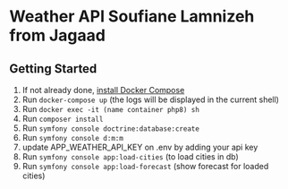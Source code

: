 # Weather API Soufiane Lamnizeh from Jagaad
## Getting Started

1. If not already done, [install Docker Compose](https://docs.docker.com/compose/install/)
2. Run `docker-compose up` (the logs will be displayed in the current shell)
3. Run `docker exec -it (name container php8) sh`
4. Run `composer install`
5. Run `symfony console doctrine:database:create`
6. Run `symfony console d:m:m`
7. update APP_WEATHER_API_KEY on .env by adding your api key
8. Run `symfony console app:load-cities` (to load cities in db)
9. Run `symfony console app:load-forecast` (show forecast for loaded cities)
